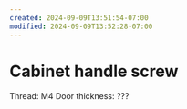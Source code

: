 ```yaml
---
created: 2024-09-09T13:51:54-07:00
modified: 2024-09-09T13:52:28-07:00
---
```


# Cabinet handle screw

Thread: M4
Door thickness: ???
